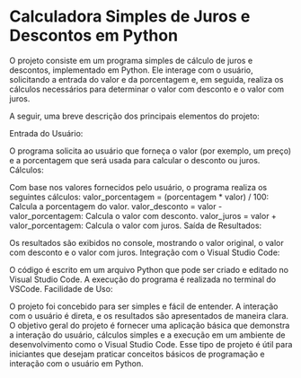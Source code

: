 # Calculadora Simples de Juros e Descontos em Python
O projeto consiste em um programa simples de cálculo de juros e descontos, implementado em Python. Ele interage com o usuário, solicitando a entrada do valor e da porcentagem e, em seguida, realiza os cálculos necessários para determinar o valor com desconto e o valor com juros.

A seguir, uma breve descrição dos principais elementos do projeto:

Entrada do Usuário:

O programa solicita ao usuário que forneça o valor (por exemplo, um preço) e a porcentagem que será usada para calcular o desconto ou juros.
Cálculos:

Com base nos valores fornecidos pelo usuário, o programa realiza os seguintes cálculos:
valor_porcentagem = (porcentagem * valor) / 100: Calcula a porcentagem do valor.
valor_desconto = valor - valor_porcentagem: Calcula o valor com desconto.
valor_juros = valor + valor_porcentagem: Calcula o valor com juros.
Saída de Resultados:

Os resultados são exibidos no console, mostrando o valor original, o valor com desconto e o valor com juros.
Integração com o Visual Studio Code:

O código é escrito em um arquivo Python que pode ser criado e editado no Visual Studio Code. A execução do programa é realizada no terminal do VSCode.
Facilidade de Uso:

O projeto foi concebido para ser simples e fácil de entender. A interação com o usuário é direta, e os resultados são apresentados de maneira clara.
O objetivo geral do projeto é fornecer uma aplicação básica que demonstra a interação do usuário, cálculos simples e a execução em um ambiente de desenvolvimento como o Visual Studio Code. Esse tipo de projeto é útil para iniciantes que desejam praticar conceitos básicos de programação e interação com o usuário em Python.





